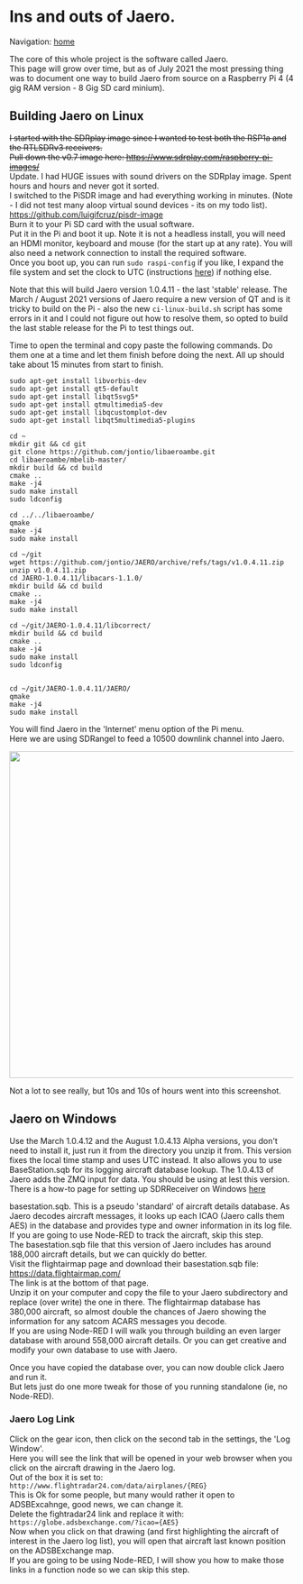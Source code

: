 # Ins and outs of Jaero.   
   
Navigation: [home](README.md)  

The core of this whole project is the software called Jaero.  
This page will grow over time, but as of July 2021 the most pressing thing was to document one way to build Jaero from source on a Raspberry Pi 4 (4 gig RAM version - 8 Gig SD card minium).   
## Building Jaero on Linux    
~~I started with the SDRplay image since I wanted to test both the RSP1a and the RTLSDRv3 receivers.    
Pull down the v0.7 image here: <https://www.sdrplay.com/raspberry-pi-images/>~~  
Update. I had HUGE issues with sound drivers on the SDRplay image. Spent hours and hours and never got it sorted.   
I switched to the PiSDR image and had everything working in minutes. (Note - I did not test many aloop virtual sound devices - its on my todo list).  
<https://github.com/luigifcruz/pisdr-image>  
Burn it to your Pi SD card with the usual software.   
Put it in the Pi and boot it up. Note it is not a headless install, you will need an HDMI monitor, keyboard and mouse (for the start up at any rate). You will also need a network connection to install the required software.   
Once you boot up, you can run ```sudo raspi-config``` if you like, I expand the file system and set the clock to UTC (instructions [here](raspberrypi.md)) if nothing else.    

Note that this will build Jaero version 1.0.4.11 - the last 'stable' release. The March / August 2021 versions of Jaero require a new version of QT and is it tricky to build on the Pi - also the new `ci-linux-build.sh` script has some errors in it and I could not figure out how to resolve them, so opted to build the last stable release for the Pi to test things out.  

Time to open the terminal and copy paste the following commands. Do them one at a time and let them finish before doing the next. All up should take about 15 minutes from start to finish.   
    
    sudo apt-get install libvorbis-dev   
    sudo apt-get install qt5-default  
    sudo apt-get install libqt5svg5*  
    sudo apt-get install qtmultimedia5-dev  
    sudo apt-get install libqcustomplot-dev  
    sudo apt-get install libqt5multimedia5-plugins  
    
    cd ~  
    mkdir git && cd git  
    git clone https://github.com/jontio/libaeroambe.git  
    cd libaeroambe/mbelib-master/  
    mkdir build && cd build  
    cmake ..  
    make -j4  
    sudo make install  
    sudo ldconfig  
    
    cd ../../libaeroambe/  
    qmake  
    make -j4  
    sudo make install  
    
    cd ~/git  
    wget https://github.com/jontio/JAERO/archive/refs/tags/v1.0.4.11.zip  
    unzip v1.0.4.11.zip  
    cd JAERO-1.0.4.11/libacars-1.1.0/  
    mkdir build && cd build  
    cmake ..  
    make -j4  
    sudo make install  

    cd ~/git/JAERO-1.0.4.11/libcorrect/  
    mkdir build && cd build  
    cmake ..  
    make -j4  
    sudo make install  
    sudo ldconfig  


    cd ~/git/JAERO-1.0.4.11/JAERO/  
    qmake  
    make -j4  
    sudo make install  
   
   
You will find Jaero in the 'Internet' menu option of the Pi menu.  
Here we are using SDRangel to feed a 10500 downlink channel into Jaero.  
  
<img src="https://raw.githubusercontent.com/thebaldgeek/thebaldgeek.github.io/main/img/jareoonlinux.PNG" height="580">  
     
Not a lot to see really, but 10s and 10s of hours went into this screenshot.  
## Jaero on Windows   
Use the March 1.0.4.12 and the August 1.0.4.13 Alpha versions, you don't need to install it, just run it from the directory you unzip it from. This version fixes the local time stamp and uses UTC instead. It also allows you to use BaseStation.sqb for its logging aircraft database lookup. The 1.0.4.13 of Jaero adds the ZMQ input for data. You should be using at lest this version. There is a how-to page for setting up SDRReceiver on Windows [here](SDRReceiver.md)   
    
basestation.sqb. This is a pseudo 'standard' of aircraft details database. As Jaero decodes aircraft messages, it looks up each ICAO (Jaero calls them AES) in the database and provides type and owner information in its log file. If you are going to use Node-RED to track the aircraft, skip this step.   
The basestation.sqb file that this version of Jaero includes has around 188,000 aircraft details, but we can quickly do better.    
Visit the flightairmap page and download their basestation.sqb file: <https://data.flightairmap.com/>  
The link is at the bottom of that page.   
Unzip it on your computer and copy the file to your Jaero subdirectory and replace (over write) the one in there. The flightairmap database has 380,000 aircraft, so almost double the chances of Jaero showing the information for any satcom ACARS messages you decode.   
If you are using Node-RED I will walk you through building an even larger database with around 558,000 aircraft details. Or you can get creative and modify your own database to use with Jaero.    
    
Once you have copied the database over, you can now double click Jaero and run it.   
But lets just do one more tweak for those of you running standalone (ie, no Node-RED).   

### Jaero Log Link   
Click on the gear icon, then click on the second tab in the settings, the 'Log Window'.   
Here you will see the link that will be opened in your web browser when you click on the aircraft drawing in the Jaero log.   
Out of the box it is set to: `http://www.flightradar24.com/data/airplanes/{REG}`  
This is Ok for some people, but many would rather it open to ADSBExcahnge, good news, we can change it.    
Delete the fightradar24 link and replace it with: `https://globe.adsbexchange.com/?icao={AES}`   
Now when you click on that drawing (and first highlighting the aircraft of interest in the Jaero log list), you will open that aircraft last known position on the ADSBExchange map.   
If you are going to be using Node-RED, I will show you how to make those links in a function node so we can skip this step.